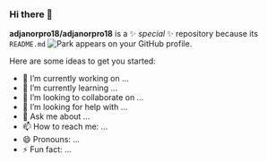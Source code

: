 ### Hi there 👋


**adjanorpro18/adjanorpro18** is a ✨ _special_ ✨ repository because its `README.md` 
![Park](https://github.com/adjanorpro18/adjanorpro18/edit/main/README.md/park.png) appears on your GitHub profile.

Here are some ideas to get you started:

- 🔭 I’m currently working on ...
- 🌱 I’m currently learning ...
- 👯 I’m looking to collaborate on ...
- 🤔 I’m looking for help with ...
- 💬 Ask me about ...
- 📫 How to reach me: ...
- 😄 Pronouns: ...
- ⚡ Fun fact: ...

